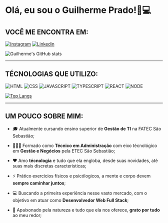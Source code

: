 # **Olá, eu sou o Guilherme Prado!👀💻**

## **VOCÊ ME ENCONTRA EM:**

[![Instagram](https://img.shields.io/badge/Instagram-E4405F?style=for-the-badge&logo=instagram&logoColor=white)](https://www.instagram.com/prado.gmp/) [![Linkedin](https://img.shields.io/badge/LinkedIn-0077B5?style=for-the-badge&logo=linkedin&logoColor=white)](https://www.linkedin.com/in/guilherme-moreira-857714259/)

![Guilherme's GitHub stats](https://github-readme-stats.vercel.app/api?username=prado-gmp&show_icons=true&theme=dark)
___

## **TÉCNOLOGIAS QUE UTILIZO:**

![HTML](https://img.shields.io/badge/HTML5-E34F26?style=for-the-badge&logo=html5&logoColor=white) ![CSS](https://img.shields.io/badge/CSS3-1572B6?style=for-the-badge&logo=css3&logoColor=white) ![JAVASCRIPT](https://img.shields.io/badge/JavaScript-F7DF1E?style=for-the-badge&logo=javascript&logoColor=black) ![TYPESCRIPT](https://img.shields.io/badge/TypeScript-007ACC?style=for-the-badge&logo=typescript&logoColor=white
) ![REACT](https://img.shields.io/badge/React-20232A?style=for-the-badge&logo=react&logoColor=61DAFB) ![NODE](https://img.shields.io/badge/Node.js-43853D?style=for-the-badge&logo=node.js&logoColor=white
) 

[![Top Langs](https://github-readme-stats.vercel.app/api/top-langs/?username=prado-gmp&layout=donut)](https://github.com/anuraghazra/github-readme-stats)
___

## **UM POUCO SOBRE MIM:**
 - 🎓 Atualmente cursando ensino superior de **Gestão de TI** na FATEC São Sebastião;

- 👨🏻‍🎓 Formado como **Técnico em Administração** com eixo técnológico em **Gestão e Negócios** pela ETEC São Sebastião;

- ❤️‍ Amo **técnologia** e tudo que ela engloba, desde suas novidades, até suas mais discretas caracteristicas;

- ⚡ Prático exercicios físicos e psicólogicos, a mente e corpo devem **sempre caminhar juntos**;

- 💻 Buscando a primeira experiência nesse vasto mercado, com o objetivo em atuar como **Desenvolvedor Web Full Stack**;

- 🌿 Apaixonado pela natureza e tudo que ela nos oferece, **grato por tudo** ao meu redor;

